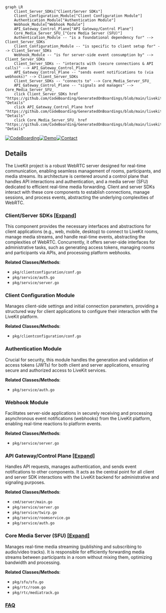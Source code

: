 ```mermaid
graph LR
    Client_Server_SDKs["Client/Server SDKs"]
    Client_Configuration_Module["Client Configuration Module"]
    Authentication_Module["Authentication Module"]
    Webhook_Module["Webhook Module"]
    API_Gateway_Control_Plane["API Gateway/Control Plane"]
    Core_Media_Server_SFU_["Core Media Server (SFU)"]
    Authentication_Module -- "is a foundational dependency for" --> Client_Server_SDKs
    Client_Configuration_Module -- "is specific to client setup for" --> Client_Server_SDKs
    Webhook_Module -- "is for server-side event consumption by" --> Client_Server_SDKs
    Client_Server_SDKs -- "interacts with (secure connections & API calls)" --> API_Gateway_Control_Plane
    API_Gateway_Control_Plane -- "sends event notifications to (via webhooks)" --> Client_Server_SDKs
    Client_Server_SDKs -- "connects to" --> Core_Media_Server_SFU_
    API_Gateway_Control_Plane -- "signals and manages" --> Core_Media_Server_SFU_
    click Client_Server_SDKs href "https://github.com/CodeBoarding/GeneratedOnBoardings/blob/main/livekit/Client_Server_SDKs.md" "Details"
    click API_Gateway_Control_Plane href "https://github.com/CodeBoarding/GeneratedOnBoardings/blob/main/livekit/API_Gateway_Control_Plane.md" "Details"
    click Core_Media_Server_SFU_ href "https://github.com/CodeBoarding/GeneratedOnBoardings/blob/main/livekit/Core_Media_Server_SFU_.md" "Details"
```

[![CodeBoarding](https://img.shields.io/badge/Generated%20by-CodeBoarding-9cf?style=flat-square)](https://github.com/CodeBoarding/CodeBoarding)[![Demo](https://img.shields.io/badge/Try%20our-Demo-blue?style=flat-square)](https://www.codeboarding.org/demo)[![Contact](https://img.shields.io/badge/Contact%20us%20-%20contact@codeboarding.org-lightgrey?style=flat-square)](mailto:contact@codeboarding.org)

## Details

The LiveKit project is a robust WebRTC server designed for real-time communication, enabling seamless management of rooms, participants, and media streams. Its architecture is centered around a control plane that handles API interactions and authentication, and a media server (SFU) dedicated to efficient real-time media forwarding. Client and server SDKs interact with these core components to establish connections, manage sessions, and process events, abstracting the underlying complexities of WebRTC.

### Client/Server SDKs [[Expand]](./Client_Server_SDKs.md)
This component provides the necessary interfaces and abstractions for client applications (e.g., web, mobile, desktop) to connect to LiveKit rooms, manage media streams, and handle real-time events, abstracting the complexities of WebRTC. Concurrently, it offers server-side interfaces for administrative tasks, such as generating access tokens, managing rooms and participants via APIs, and processing platform webhooks.


**Related Classes/Methods**:

- `pkg/clientconfiguration/conf.go`
- `pkg/service/auth.go`
- `pkg/service/server.go`


### Client Configuration Module
Manages client-side settings and initial connection parameters, providing a structured way for client applications to configure their interaction with the LiveKit platform.


**Related Classes/Methods**:

- `pkg/clientconfiguration/conf.go`


### Authentication Module
Crucial for security, this module handles the generation and validation of access tokens (JWTs) for both client and server applications, ensuring secure and authorized access to LiveKit services.


**Related Classes/Methods**:

- `pkg/service/auth.go`


### Webhook Module
Facilitates server-side applications in securely receiving and processing asynchronous event notifications (webhooks) from the LiveKit platform, enabling real-time reactions to platform events.


**Related Classes/Methods**:

- `pkg/service/server.go`


### API Gateway/Control Plane [[Expand]](./API_Gateway_Control_Plane.md)
Handles API requests, manages authentication, and sends event notifications to other components. It acts as the central point for all client and server SDK interactions with the LiveKit backend for administrative and signaling purposes.


**Related Classes/Methods**:

- `cmd/server/main.go`
- `pkg/service/server.go`
- `pkg/service/twirp.go`
- `pkg/service/roomservice.go`
- `pkg/service/auth.go`


### Core Media Server (SFU) [[Expand]](./Core_Media_Server_SFU_.md)
Manages real-time media streaming (publishing and subscribing to audio/video tracks). It is responsible for efficiently forwarding media streams between participants in a room without mixing them, optimizing bandwidth and processing.


**Related Classes/Methods**:

- `pkg/sfu/sfu.go`
- `pkg/rtc/room.go`
- `pkg/rtc/mediatrack.go`




### [FAQ](https://github.com/CodeBoarding/GeneratedOnBoardings/tree/main?tab=readme-ov-file#faq)